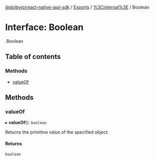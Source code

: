 [@dolbyio/react-native-iapi-sdk](../README.md) / [Exports](../modules.md) / [%3Cinternal%3E](../modules/_internal_.md) / Boolean

# Interface: Boolean

[<internal>](../modules/_internal_.md).Boolean

## Table of contents

### Methods

- [valueOf](_internal_.Boolean.md#valueof)

## Methods

### valueOf

▸ **valueOf**(): `boolean`

Returns the primitive value of the specified object.

#### Returns

`boolean`
